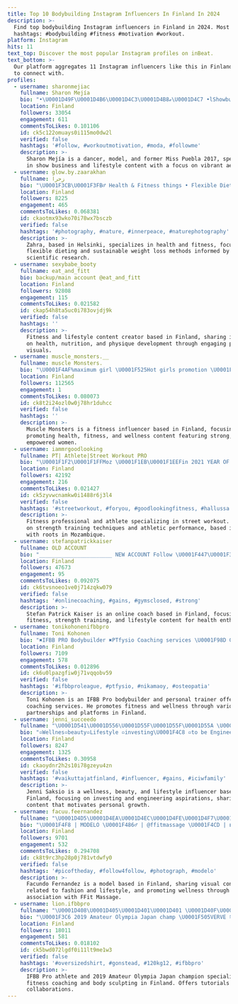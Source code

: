 ```yaml
---
title: Top 10 Bodybuilding Instagram Influencers In Finland In 2024
description: >-
  Find top bodybuilding Instagram influencers in Finland in 2024. Most popular
  hashtags: #bodybuilding #fitness #motivation #workout.
platform: Instagram
hits: 11
text_top: Discover the most popular Instagram profiles on inBeat.
text_bottom: >-
  Our platform aggregates 11 Instagram influencers like this in Finland for you
  to connect with.
profiles:
  - username: sharonmejiac
    fullname: Sharon Mejía
    bio: "•\U0001D49F\U0001D4B6\U0001D4C3\U0001D4B8ℯ\U0001D4C7 •lShowbusiness|•ℳℴ\U0001D4B9ℯ\U0001D4C1• ℙ\U0001D566\U0001D563\U0001D552 \U0001D553\U0001D566\U0001D556\U0001D55F\U0001D552 \U0001D567\U0001D55A\U0001D553\U0001D563\U0001D552\U0001F98B\U0001F4AB •Miss Puebla 2017\U0001F451 Collabs:DM⬇️ Nᴇᴠᴇʀ sᴛᴏᴘ ʟɪᴠɪɴɢ\U0001F343\U0001F31F"
    location: Finland
    followers: 33054
    engagement: 611
    commentsToLikes: 0.101106
    id: ck5c122omuays0i115mo0dw2l
    verified: false
    hashtags: '#follow, #workoutmotivation, #moda, #followme'
    description: >-
      Sharon Mejía is a dancer, model, and former Miss Puebla 2017, specializing
      in show business and lifestyle content with a focus on vibrant aesthetics.
  - username: glow.by.zaarakhan
    fullname: زحرا
    bio: "\U0001F3CB\U0001F3FB‍♂️ Health & Fitness things • Flexible Dieting \U0001F4A5 Sustainable weight loss - Backed by Science \U0001F30F ethnic • Afghanistan \U0001F1E6\U0001F1EB / Finland \U0001F1EB\U0001F1EE \U0001F4CD Helsinki"
    location: Finland
    followers: 8225
    engagement: 465
    commentsToLikes: 0.068381
    id: ckaotmx93wko70i78wx7bsczb
    verified: false
    hashtags: '#photography, #nature, #innerpeace, #naturephotography'
    description: >-
      Zahra, based in Helsinki, specializes in health and fitness, focusing on
      flexible dieting and sustainable weight loss methods informed by
      scientific research.
  - username: sexybabe_booty
    fullname: eat_and_fitt
    bio: backup/main account @eat_and_fitt
    location: Finland
    followers: 92808
    engagement: 115
    commentsToLikes: 0.021582
    id: ckap54h8ta5uc0i783ovjdj9k
    verified: false
    hashtags: ''
    description: >-
      Fitness and lifestyle content creator based in Finland, sharing insights
      on health, nutrition, and physique development through engaging posts and
      visuals.
  - username: muscle_monsters.__
    fullname: muscle Monsters.
    bio: "\U0001F4AF%maximum girl \U0001F525Hot girls promotion \U0001F30D Get SHOUTOUT instaw DM \U0001F4AAcrazy hot and fit credit \U0001F4E9 direct\U0001F91D"
    location: Finland
    followers: 112565
    engagement: 1
    commentsToLikes: 0.080073
    id: ck8t2i24ozl0w0j78hr1duhcc
    verified: false
    hashtags: ''
    description: >-
      Muscle Monsters is a fitness influencer based in Finland, focusing on
      promoting health, fitness, and wellness content featuring strong,
      empowered women.
  - username: iammrgoodlooking
    fullname: PT| Athlete|Street Workout PRO
    bio: "\U0001F1F2\U0001F1FFMoz \U0001F1EB\U0001F1EEFin 2021 YEAR OF STRENGTH \U0001F525\U0001F4AA \U0001F447 Easton \U0001F447"
    location: Finland
    followers: 42192
    engagement: 216
    commentsToLikes: 0.021427
    id: ck5zyvwcnamkw0i1488r6j3l4
    verified: false
    hashtags: '#streetworkout, #foryou, #goodlookingfitness, #hallussa'
    description: >-
      Fitness professional and athlete specializing in street workout. Focuses
      on strength training techniques and athletic performance, based in Finland
      with roots in Mozambique.
  - username: stefanpatrickkaiser
    fullname: OLD ACCOUNT
    bio: "_______________________ NEW ACCOUNT Follow \U0001F447\U0001F3FB @stefanpatrick.kaiser"
    location: Finland
    followers: 47673
    engagement: 95
    commentsToLikes: 0.092075
    id: ck6tvsnoeo1ve0j714zqkw079
    verified: false
    hashtags: '#onlinecoaching, #gains, #gymsclosed, #strong'
    description: >-
      Stefan Patrick Kaiser is an online coach based in Finland, focusing on
      fitness, strength training, and lifestyle content for health enthusiasts.
  - username: tonikohonenifbbpro
    fullname: Toni Kohonen
    bio: "✖️IFBB PRO Bodybuilder ✖️PTfysio Coaching services \U0001F98D Gorilla Wear \U0001F48A @ppsshop.fi \U0001F7E1 verkkoviikarit.fi \U0001F535 @industless_oy ⚫️ @hieronta4 \U0001F534 @cramofinland"
    location: Finland
    followers: 7109
    engagement: 578
    commentsToLikes: 0.012896
    id: ck6u0lpazgfiw0j71vqqobv59
    verified: false
    hashtags: '#ifbbproleague, #ptfysio, #nikamaoy, #osteopatia'
    description: >-
      Toni Kohonen is an IFBB Pro bodybuilder and personal trainer offering
      coaching services. He promotes fitness and wellness through various
      partnerships and platforms in Finland.
  - username: jenni_succeedo
    fullname: "\U0001D541\U0001D556\U0001D55F\U0001D55F\U0001D55A \U0001D54A\U0001D552\U0001D55C\U0001D564\U0001D55A\U0001D560"
    bio: "▫️Wellnes▫️beauty▫️Lifestyle ▫️investing\U0001F4C8 ▫️to be Engineer \U0001F9BE\U0001F4DA ▫️ ▫️ Icaniwill⬇️ alekoodi JSAKSIO20"
    location: Finland
    followers: 8247
    engagement: 1325
    commentsToLikes: 0.30958
    id: ckaoydnr2h2s10i78gzeyu4zn
    verified: false
    hashtags: '#vaikuttajatfinland, #influencer, #gains, #iciwfamily'
    description: >-
      Jenni Saksio is a wellness, beauty, and lifestyle influencer based in
      Finland, focusing on investing and engineering aspirations, sharing
      content that motivates personal growth.
  - username: facuu.feernandez
    fullname: "\U0001D4D5\U0001D4EA\U0001D4EC\U0001D4FE\U0001D4F7\U0001D4ED\U0001D4F8 \U0001D4D5\U0001D4EE\U0001D4FB\U0001D4F7\U0001D4EA\U0001D4F7\U0001D4ED\U0001D4EE\U0001D503"
    bio: "\U0001F4F8 | MODELO \U0001F486‍♂️ | @ffitmassage \U0001F4CD | ʙα"
    location: Finland
    followers: 9701
    engagement: 532
    commentsToLikes: 0.294708
    id: ck8t9rc3hp28p0j781vtdwfy0
    verified: false
    hashtags: '#picoftheday, #follow4follow, #photograph, #modelo'
    description: >-
      Facundo Fernandez is a model based in Finland, sharing visual content
      related to fashion and lifestyle, and promoting wellness through his
      association with FFit Massage.
  - username: lion.ifbbpro
    fullname: "\U0001D408\U0001D405\U0001D401\U0001D401 \U0001D40F\U0001D411\U0001D40E \U0001F981️ \U0001D40B\U0001D422\U0001D428\U0001D427｜劉翔 ℒ²"
    bio: "\U0001F3C6 2019 Amateur Olympia Japan champ \U0001F505VERVE 年度代言人- 折扣碼 vvlion \U0001F505LION 美式 · 體雕師（預約制） \U0001F9ECHyperLink - 超連結戰隊《蕭》 \U0001F53B課程預約 & 品牌連結 \U0001F53B"
    location: Finland
    followers: 18011
    engagement: 581
    commentsToLikes: 0.018102
    id: ck5bwd072lgdf0i11lt9me1w3
    verified: false
    hashtags: '#oversizedshirt, #gonstead, #120kg12, #ifbbpro'
    description: >-
      IFBB Pro athlete and 2019 Amateur Olympia Japan champion specializing in
      fitness coaching and body sculpting in Finland. Offers tutorials and brand
      collaborations.
---
```


